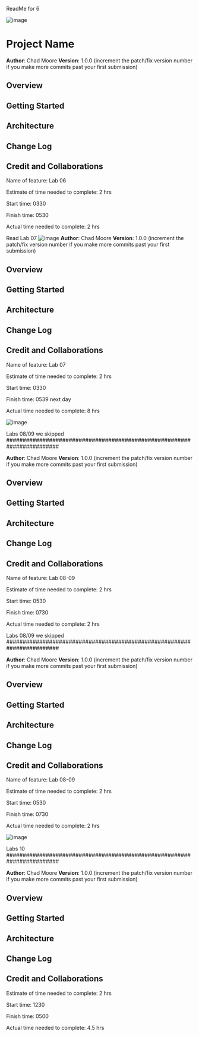 ReadMe for 6

![image](https://user-images.githubusercontent.com/100101108/164121716-43c76c84-9cac-4d5d-ab94-a5888585de05.png)


# Project Name

**Author**: Chad Moore
**Version**: 1.0.0 (increment the patch/fix version number if you make more commits past your first submission)

## Overview
<!-- Searches for longitude and lat of a location and returns an image) -->

## Getting Started
<!--download the app get an api key ? -->

## Architecture
<!-- React javascript bootstrap  -->

## Change Log
<!-- No idea. -->

## Credit and Collaborations
<!-- no one esle involved-->

Name of feature: Lab 06

Estimate of time needed to complete: 2 hrs

Start time: 0330

Finish time: 0530

Actual time needed to complete: 2 hrs




Read Lab 07
![image](https://user-images.githubusercontent.com/100101108/164121691-e97789f0-5221-410f-99e3-29c7f4faf027.png)
**Author**: Chad Moore
**Version**: 1.0.0 (increment the patch/fix version number if you make more commits past your first submission)

## Overview
<!-- Searches for longitude and lat of a location and returns an image -->

## Getting Started
<!--download the app get an api key ? -->

## Architecture
<!-- React javascript bootstrap  -->

## Change Log
<!-- fixed the weather card -->

## Credit and Collaborations
<!-- no one esle involved-->

Name of feature: Lab 07

Estimate of time needed to complete: 2 hrs

Start time: 0330

Finish time: 0539 next day 

Actual time needed to complete: 8  hrs

![image](https://user-images.githubusercontent.com/100101108/164948573-c2a069cc-e2e0-4d23-be4c-26f3b3bedc25.png)


Labs 08/09  we skipped 
########################################################################

**Author**: Chad Moore
**Version**: 1.0.0 (increment the patch/fix version number if you make more commits past your first submission)

## Overview
<!-- Adding n movies and remote access) -->

## Getting Started
<!---->

## Architecture
<!-- React javascript bootstrap  -->

## Change Log
<!-- Didnt really keep it 
     weds fixed backend 
      thurs got them connected
-->

## Credit and Collaborations
<!-- no one esle involved-->

Name of feature: Lab 08-09

Estimate of time needed to complete: 2 hrs

Start time: 0530

Finish time: 0730

Actual time needed to complete: 2 hrs




Labs 08/09  we skipped 
########################################################################

**Author**: Chad Moore
**Version**: 1.0.0 (increment the patch/fix version number if you make more commits past your first submission)

## Overview
<!-- Adding n movies and remote access) -->

## Getting Started
<!---->

## Architecture
<!-- React javascript bootstrap  -->

## Change Log
<!-- Didnt really keep it 
     weds fixed backend 
      thurs got them connected
-->

## Credit and Collaborations
<!-- no one esle involved-->

Name of feature: Lab 08-09

Estimate of time needed to complete: 2 hrs

Start time: 0530

Finish time: 0730

Actual time needed to complete: 2 hrs


![image](https://user-images.githubusercontent.com/100101108/164948581-2243f23f-6376-4671-b649-5cd3145c1490.png)

Labs 10 
########################################################################

**Author**: Chad Moore
**Version**: 1.0.0 (increment the patch/fix version number if you make more commits past your first submission)

## Overview
<!-- Adding n movies and remote access) -->

## Getting Started
<!---->

## Architecture
<!-- React javascript bootstrap  -->

## Change Log
<!-- Added the other server.js , made components 

1240 server is live need to integrate modules 
1256 queery comes in 
238 
458 : movie obj finished connected locally need to clean everything up 
-->

## Credit and Collaborations
<!-- no one esle involved-->



Estimate of time needed to complete: 2 hrs

Start time: 1230

Finish time: 0500

Actual time needed to complete: 4.5 hrs



